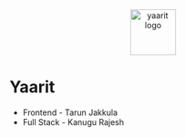 <div align=center>
  <img src="https://github.com/kanugurajesh/yaarit/assets/77529419/3c419920-c119-4715-b52e-a41472746039" alt="yaarit logo" width=80 height=80 />
</div>

# Yaarit

<ul>
<li>Frontend - Tarun Jakkula</li>
<li>Full Stack - Kanugu Rajesh</li>
</ul>
